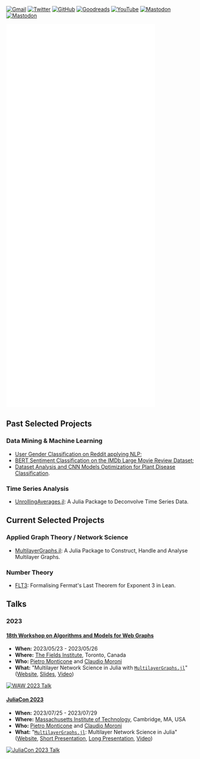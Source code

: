 [![Gmail](https://img.shields.io/badge/Gmail-D14836?style=for-the-badge&logo=gmail&logoColor=white)](mailto:pit.monticone@gmail.com)
[![Twitter](https://img.shields.io/badge/Twitter-1DA1F2?style=for-the-badge&logo=twitter&logoColor=white)](https://twitter.com/PietroMonticone)
[![GitHub](https://img.shields.io/badge/github-%23121011.svg?style=for-the-badge&logo=github&logoColor=white)](https://github.com/pitmonticone)
[![Goodreads](https://img.shields.io/badge/Goodreads-F3F1EA?style=for-the-badge&logo=goodreads&logoColor=372213)](https://www.goodreads.com/user/show/72791609-pietro-monticone)
[![YouTube](https://img.shields.io/badge/YouTube-%23FF0000.svg?style=for-the-badge&logo=YouTube&logoColor=white)](https://www.youtube.com/@PietroMonticone)
[![Mastodon](https://img.shields.io/badge/-MASTODON-%232B90D9?style=for-the-badge&logo=mastodon&logoColor=white)](https://fosstodon.org/@PietroMonticone)
[![Mastodon](https://img.shields.io/badge/-MASTODON-%232B90D9?style=for-the-badge&logo=mastodon&logoColor=white)](https://julialang.social/@PietroMonticone)

![GitHub Metrics](github-metrics.svg)


## Past Selected Projects

### Data Mining & Machine Learning 
- [User Gender Classification on Reddit applying NLP](https://github.com/pitmonticone/RedditTextClassification);
- [BERT Sentiment Classification on the IMDb Large Movie Review Dataset](https://github.com/pitmonticone/BertSentimentClassification);
- [Dataset Analysis and CNN Models Optimization for Plant Disease Classification](https://github.com/pitmonticone/PlantDiseaseClassification).

### Time Series Analysis 
- [UnrollingAverages.jl](https://github.com/InPhyT/UnrollingAverages.jl): A Julia Package to Deconvolve Time Series Data.

## Current Selected Projects  

### Applied Graph Theory / Network Science 
- [MultilayerGraphs.jl](https://github.com/JuliaGraphs/MultilayerGraphs.jl): A Julia Package to Construct, Handle and Analyse Multilayer Graphs.

### Number Theory 
- [FLT3](https://pitmonticone.github.io/FLT3/): Formalising Fermat's Last Theorem for Exponent 3 in Lean.

## Talks 

### 2023 

#### [18th Workshop on Algorithms and Models for Web Graphs](http://www.fields.utoronto.ca/activities/22-23/waw2023)

- **When:** 2023/05/23 - 2023/05/26
- **Where:** [The Fields Institute](http://www.fields.utoronto.ca/), Toronto, Canada
- **Who:** [Pietro Monticone](https://github.com/pitmonticone) and [Claudio Moroni](https://github.com/ClaudMor)
- **What:** "Multilayer Network Science in Julia with [`MultilayerGraphs.jl`](https://github.com/JuliaGraphs/MultilayerGraphs.jl)" ([Website](http://www.fields.utoronto.ca/talks/Multilayer-Network-Science-Julia-MultilayerGraphsjl), [Slides](https://inphyt.github.io/Talks/2023/WAW/index.html), [Video](https://youtu.be/hB8Vrwkwax0))

[![WAW 2023 Talk](https://i.ytimg.com/vi/hB8Vrwkwax0/maxresdefault.jpg)](https://www.youtube.com/watch?v=hB8Vrwkwax0) 

#### [JuliaCon 2023](https://juliacon.org/2023/)

- **When:** 2023/07/25 - 2023/07/29
- **Where:** [Massachusetts Institute of Technology](https://www.mit.edu), Cambridge, MA, USA
- **Who:** [Pietro Monticone](https://github.com/pitmonticone) and [Claudio Moroni](https://github.com/ClaudMor)
- **What:** "[`MultilayerGraphs.jl`](https://github.com/JuliaGraphs/MultilayerGraphs.jl): Multilayer Network Science in Julia" ([Website](https://pretalx.com/juliacon2023/talk/MS7YWQ/), [Short Presentation](https://inphyt.github.io/Talks/2023/JuliaCon/short/index.html), [Long Presentation](https://inphyt.github.io/Talks/2023/JuliaCon/long/index.html), [Video](https://youtu.be/Q2PwKQCkZJ4))

[![JuliaCon 2023 Talk](https://i.ytimg.com/vi/Q2PwKQCkZJ4/maxresdefault.jpg)](https://www.youtube.com/watch?v=Q2PwKQCkZJ4) 


